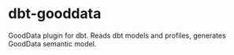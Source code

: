 # dbt-gooddata
GoodData plugin for dbt. Reads dbt models and profiles, generates GoodData semantic model.
